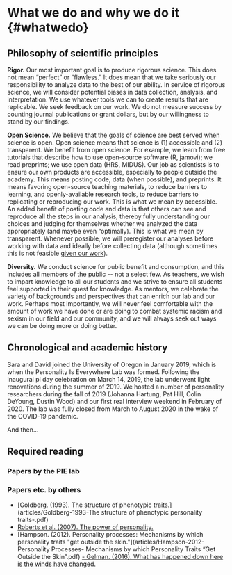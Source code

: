 # What we do and why we do it {#whatwedo}

## Philosophy of scientific principles 

**Rigor.** Our most important goal is to produce rigorous science. This does not mean “perfect” or “flawless.” It does mean that we take seriously our responsibility to analyze data to the best of our ability. In service of rigorous science, we will consider potential biases in data collection, analysis, and interpretation. We use whatever tools we can to create results that are replicable. We seek feedback on our work. We do not measure success by counting journal publications or grant dollars, but by our willingness to stand by our findings. 

**Open Science.** We believe that the goals of science are best served when science is open. Open science means that science is (1) accessible and (2) transparent. We benefit from open science. For example, we learn from free tutorials that describe how to use open-source software (R, jamovi); we read preprints; we use open data (HRS, MIDUS). Our job as scientists is to ensure our own products are accessible, especially to people outside the academy. This means posting code, data (when possible), and preprints. It means favoring open-source teaching materials, to reduce barriers to learning, and openly-available research tools, to reduce barriers to replicating or reproducing our work. This is what we mean by accessible. An added benefit of posting code and data is that others can see and reproduce all the steps in our analysis, thereby fully understanding our choices and judging for themselves whether we analyzed the data appropriately (and maybe even “optimally). This is what we mean by transparent. Whenever possible, we will preregister our analyses before working with data and ideally before collecting data (although sometimes this is not feasible [given our work](https://osf.io/x4gzt/)). 

**Diversity.** We conduct science for public benefit and consumption, and this includes all members of the public -- not a select few. As teachers, we wish to impart knowledge to all our students and we strive to ensure all students feel supported in their quest for knowledge. As mentors, we celebrate the variety of backgrounds and perspectives that can enrich our lab and our work. Perhaps most importantly, we will never feel comfortable with the amount of work we have done or are doing to combat systemic racism and sexism in our field and our community, and we will always seek out ways we can be doing more or doing better.

## Chronological and academic history

Sara and David joined the University of Oregon in January 2019, which is when the Personality Is Everywhere Lab was formed. Following the inaugural pi day celebration on March 14, 2019, the lab underwent light renovations during the summer of 2019. We hosted a number of personality researchers during the fall of 2019 (Johanna Hartung, Pat Hill, Colin DeYoung, Dustin Wood) and our first real interview weekend in February of 2020. The lab was fully closed from March to August 2020 in the wake of the COVID-19 pandemic. 

And then...

## Required reading

### Papers by the PIE lab

### Papers etc. by others

- [Goldberg. (1993). The structure of phenotypic traits.](articles/Goldberg-1993-The structure of phenotypic personality traits-.pdf)
- [Roberts et al. (2007). The power of personality.](articles/roberts2007.pdf)
- [Hampson. (2012). Personality processes: Mechanisms by which personality traits "get outside the skin."](articles/Hampson-2012-Personality Processes- Mechanisms by which Personality Traits “Get Outside the Skin”.pdf)
[- Gelman. (2016). What has happened down here is the winds have changed.](https://statmodeling.stat.columbia.edu/2016/09/21/what-has-happened-down-here-is-the-winds-have-changed/)


